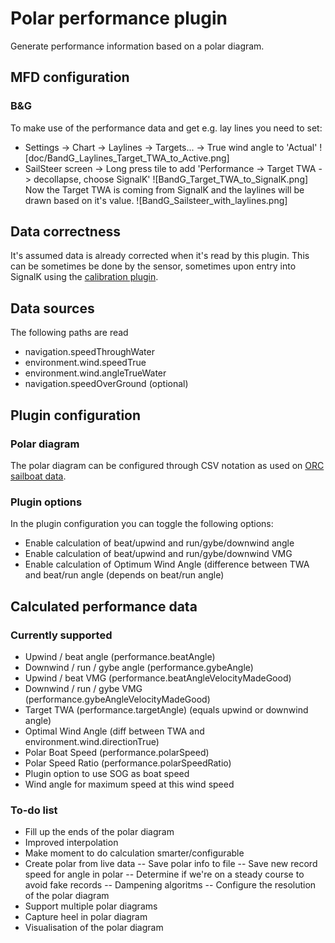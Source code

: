 # Polar performance plugin
Generate performance information based on a polar diagram.


## MFD configuration

### B&G
To make use of the performance data and get e.g. lay lines you need to set:
 - Settings -> Chart -> Laylines -> Targets... -> True wind angle to 'Actual'
 ![doc/BandG_Laylines_Target_TWA_to_Active.png]
 - SailSteer screen -> Long press tile to add 'Performance -> Target TWA -> decollapse, choose SignalK'
 ![BandG_Target_TWA_to_SignalK.png]
Now the Target TWA is coming from SignalK and the laylines will be drawn based on it's value.
![BandG_Sailsteer_with_laylines.png]

## Data correctness
It's assumed data is already corrected when it's read by this plugin. This can be sometimes be done by the sensor, sometimes upon entry into SignalK using the [calibration plugin](https://www.npmjs.com/package/@signalk/calibration).

## Data sources
The following paths are read
 - navigation.speedThroughWater
 - environment.wind.speedTrue
 - environment.wind.angleTrueWater
 - navigation.speedOverGround (optional)

## Plugin configuration
### Polar diagram
The polar diagram can be configured through CSV notation as used on [ORC sailboat data](https://jieter.github.io/orc-data/site/).

### Plugin options
In the plugin configuration you can toggle the following options:
 - Enable calculation of beat/upwind and run/gybe/downwind angle
 - Enable calculation of beat/upwind and run/gybe/downwind VMG
 - Enable calculation of Optimum Wind Angle (difference between TWA and beat/run angle (depends on beat/run angle)

## Calculated performance data
### Currently supported
 - Upwind / beat angle (performance.beatAngle) 
 - Downwind / run / gybe angle (performance.gybeAngle) 
 - Upwind / beat VMG (performance.beatAngleVelocityMadeGood) 
 - Downwind / run / gybe VMG (performance.gybeAngleVelocityMadeGood) 
 - Target TWA (performance.targetAngle) (equals upwind or downwind angle)
 - Optimal Wind Angle (diff between TWA and environment.wind.directionTrue)
 - Polar Boat Speed (performance.polarSpeed)
 - Polar Speed Ratio (performance.polarSpeedRatio)
 - Plugin option to use SOG as boat speed
 - Wind angle for maximum speed at this wind speed

### To-do list
 - Fill up the ends of the polar diagram
 - Improved interpolation
 - Make moment to do calculation smarter/configurable
 - Create polar from live data
 -- Save polar info to file
 -- Save new record speed for angle in polar
 -- Determine if we're on a steady course to avoid fake records
 -- Dampening algoritms
 -- Configure the resolution of the polar diagram
 - Support multiple polar diagrams
 - Capture heel in polar diagram
 - Visualisation of the polar diagram
